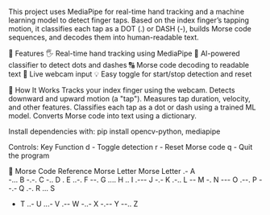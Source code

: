This project uses MediaPipe for real-time hand tracking and a machine learning model to detect finger taps. Based on the index finger’s tapping motion, it classifies each tap as a DOT (.) or DASH (-), builds Morse code sequences, and decodes them into human-readable text.

📌 Features
🖐️ Real-time hand tracking using MediaPipe
🤖 AI-powered classifier to detect dots and dashes
🔠 Morse code decoding to readable text
🎥 Live webcam input
💡 Easy toggle for start/stop detection and reset

🧠 How It Works
Tracks your index finger using the webcam.
Detects downward and upward motion (a "tap").
Measures tap duration, velocity, and other features.
Classifies each tap as a dot or dash using a trained ML model.
Converts Morse code into text using a dictionary.


Install dependencies with:
pip install opencv-python, mediapipe


Controls:
Key	Function
d	- Toggle detection
r	- Reset Morse code
q	- Quit the program

📄 Morse Code Reference
Morse	Letter		Morse	Letter
.-	A		         
 -... B           -.-.	C
-..	D		           .  	E
..-.	F	         	--.  	G
....	H		        ..	  I
.---	J	         	-.- 	K
.-..	L	          --  	M
-.	N		          --- 	O
.--.	P	      	  --.-	Q
.-.	R		          ...	  S
-	T		            ..-	  U
...-	V		        .--	  W
-..-	X		        -.--	Y
--..	Z			
